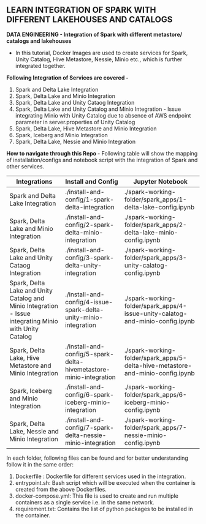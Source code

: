 ## LEARN INTEGRATION OF SPARK WITH DIFFERENT LAKEHOUSES AND CATALOGS
**DATA ENGINEERING - Integration of Spark with different metastore/ catalogs and lakehouses**
- In this tutorial, Docker Images are used to create services for Spark, Unity Catalog, Hive Metastore, Nessie, Minio etc., which is further integrated together.

**Following Integration of Services are covered -**
1. Spark and Delta Lake Integration
2. Spark, Delta Lake and Minio Integration
3. Spark, Delta Lake and Unity Cataog Integration
4. Spark, Delta Lake and Unity Catalog and Minio Integration - Issue integrating Minio with Unity Catalog due to absence of AWS endpoint parameter in server.properties of Unity Catalog
5. Spark, Delta Lake, Hive Metastore and Minio Integration
6. Spark, Iceberg and Minio Integration
7. Spark, Delta Lake, Nessie and Minio Integration


**How to navigate through this Repo -**
Following table will show the mapping of installation/configs and notebook script with the integration of Spark and other services.

|Integrations|Install and Config|Jupyter Notebook|
| -------- | ------- |-------- |
| Spark and Delta Lake Integration|./install-and-config/1-spark-delta-integration|./spark-working-folder/spark_apps/1-delta-lake-config.ipynb|
| Spark, Delta Lake and Minio Integration|./install-and-config/2-spark-delta-minio-integration|./spark-working-folder/spark_apps/2-delta-lake-minio-config.ipynb|
| Spark, Delta Lake and Unity Cataog Integration|./install-and-config/3-spark-delta-unity-integration|./spark-working-folder/spark_apps/3-unity-calatog-config.ipynb|
| Spark, Delta Lake and Unity Catalog and Minio Integration - Issue integrating Minio with Unity Catalog |./install-and-config/4-issue-spark-delta-unity-minio-integration|./spark-working-folder/spark_apps/4-issue-unity-calatog-and-minio-config.ipynb|
| Spark, Delta Lake, Hive Metastore and Minio Integration|./install-and-config/5-spark-delta-hivemetastore-minio-integration|./spark-working-folder/spark_apps/5-delta-hive-metastore-and-minio-config.ipynb|
| Spark, Iceberg and Minio Integration|./install-and-config/6-spark-iceberg-minio-integration|./spark-working-folder/spark_apps/6-iceberg-minio-config.ipynb|
| Spark, Delta Lake, Nessie and Minio Integration|./install-and-config/7-spark-delta-nessie-minio-integration|./spark-working-folder/spark_apps/7-nessie-minio-config.ipynb|

In each folder, following files can be found and for better understanding follow it in the same order:
1. Dockerfile : Dockerfile for different services used in the integration.
2. entrypoint.sh: Bash script which will be executed when the container is created from the above Dockerfiles.
3. docker-compose.yml: This file is used to create and run multiple containers as a single service i.e. in the same network.
4. requirement.txt: Contains the list of python packages to be installed in the container.

